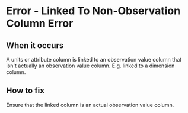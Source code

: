 # Error - Linked To Non-Observation Column Error

## When it occurs

A units or attribute column is linked to an observation value column that isn't actually an observation value column. E.g. linked to a dimension column.

## How to fix


Ensure that the linked column is an actual observation value column.


<!-- TODO: Link to somewhere which helps the user define measures. -->